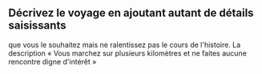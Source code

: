 ## Décrivez le voyage en ajoutant autant de détails saisissants

que vous le souhaitez mais ne ralentissez pas le cours de
l'histoire. La description « Vous marchez sur plusieurs
kilomètres et ne faites aucune rencontre digne d'intérêt »
